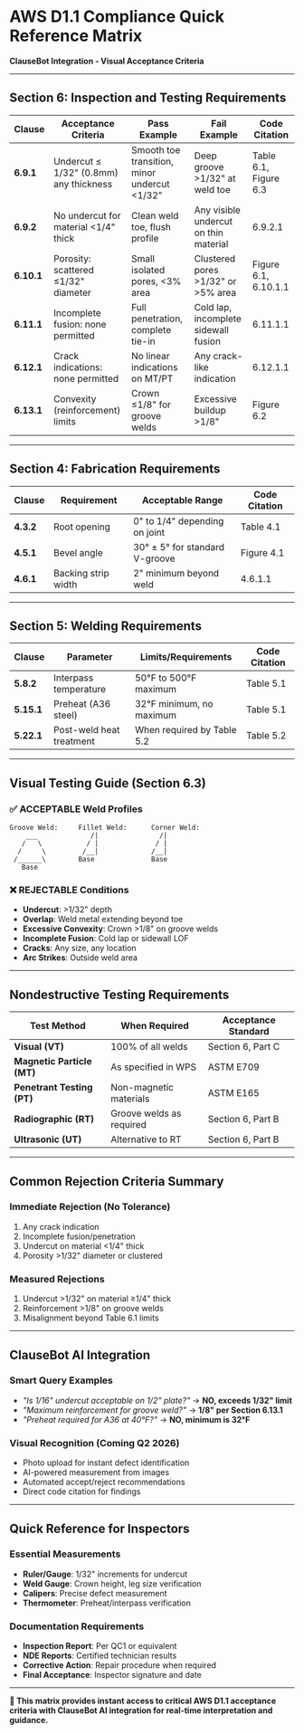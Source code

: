 # AWS D1.1 Compliance Quick Reference Matrix
**ClauseBot Integration - Visual Acceptance Criteria**

---

## **Section 6: Inspection and Testing Requirements**

| Clause | Acceptance Criteria | Pass Example | Fail Example | Code Citation |
|--------|-------------------|--------------|--------------|---------------|
| **6.9.1** | Undercut ≤ 1/32" (0.8mm) any thickness | Smooth toe transition, minor undercut <1/32" | Deep groove >1/32" at weld toe | Table 6.1, Figure 6.3 |
| **6.9.2** | No undercut for material <1/4" thick | Clean weld toe, flush profile | Any visible undercut on thin material | 6.9.2.1 |
| **6.10.1** | Porosity: scattered ≤1/32" diameter | Small isolated pores, <3% area | Clustered pores >1/32" or >5% area | Figure 6.1, 6.10.1.1 |
| **6.11.1** | Incomplete fusion: none permitted | Full penetration, complete tie-in | Cold lap, incomplete sidewall fusion | 6.11.1.1 |
| **6.12.1** | Crack indications: none permitted | No linear indications on MT/PT | Any crack-like indication | 6.12.1.1 |
| **6.13.1** | Convexity (reinforcement) limits | Crown ≤1/8" for groove welds | Excessive buildup >1/8" | Figure 6.2 |

---

## **Section 4: Fabrication Requirements**

| Clause | Requirement | Acceptable Range | Code Citation |
|--------|-------------|------------------|---------------|
| **4.3.2** | Root opening | 0" to 1/4" depending on joint | Table 4.1 |
| **4.5.1** | Bevel angle | 30° ± 5° for standard V-groove | Figure 4.1 |
| **4.6.1** | Backing strip width | 2" minimum beyond weld | 4.6.1.1 |

---

## **Section 5: Welding Requirements**

| Clause | Parameter | Limits/Requirements | Code Citation |
|--------|-----------|-------------------|---------------|
| **5.8.2** | Interpass temperature | 50°F to 500°F maximum | Table 5.1 |
| **5.15.1** | Preheat (A36 steel) | 32°F minimum, no maximum | Table 5.1 |
| **5.22.1** | Post-weld heat treatment | When required by Table 5.2 | Table 5.2 |

---

## **Visual Testing Guide (Section 6.3)**

### **✅ ACCEPTABLE Weld Profiles**
```
Groove Weld:     Fillet Weld:      Corner Weld:
    ___             /|               /|
   /   \           / |              / |
  /     \         /__|             /__|
 /______\        Base              Base
   Base
```

### **❌ REJECTABLE Conditions**
- **Undercut**: >1/32" depth
- **Overlap**: Weld metal extending beyond toe
- **Excessive Convexity**: Crown >1/8" on groove welds
- **Incomplete Fusion**: Cold lap or sidewall LOF
- **Cracks**: Any size, any location
- **Arc Strikes**: Outside weld area

---

## **Nondestructive Testing Requirements**

| Test Method | When Required | Acceptance Standard |
|-------------|---------------|-------------------|
| **Visual (VT)** | 100% of all welds | Section 6, Part C |
| **Magnetic Particle (MT)** | As specified in WPS | ASTM E709 |
| **Penetrant Testing (PT)** | Non-magnetic materials | ASTM E165 |
| **Radiographic (RT)** | Groove welds as required | Section 6, Part B |
| **Ultrasonic (UT)** | Alternative to RT | Section 6, Part B |

---

## **Common Rejection Criteria Summary**

### **Immediate Rejection (No Tolerance)**
1. Any crack indication
2. Incomplete fusion/penetration
3. Undercut on material <1/4" thick
4. Porosity >1/32" diameter or clustered

### **Measured Rejections**
1. Undercut >1/32" on material ≥1/4" thick
2. Reinforcement >1/8" on groove welds
3. Misalignment beyond Table 6.1 limits

---

## **ClauseBot AI Integration**

### **Smart Query Examples**
- *"Is 1/16" undercut acceptable on 1/2" plate?"* → **NO, exceeds 1/32" limit**
- *"Maximum reinforcement for groove weld?"* → **1/8" per Section 6.13.1**
- *"Preheat required for A36 at 40°F?"* → **NO, minimum is 32°F**

### **Visual Recognition (Coming Q2 2026)**
- Photo upload for instant defect identification
- AI-powered measurement from images
- Automated accept/reject recommendations
- Direct code citation for findings

---

## **Quick Reference for Inspectors**

### **Essential Measurements**
- **Ruler/Gauge**: 1/32" increments for undercut
- **Weld Gauge**: Crown height, leg size verification
- **Calipers**: Precise defect measurement
- **Thermometer**: Preheat/interpass verification

### **Documentation Requirements**
- **Inspection Report**: Per QC1 or equivalent
- **NDE Reports**: Certified technician results
- **Corrective Action**: Repair procedure when required
- **Final Acceptance**: Inspector signature and date

---

**🎯 This matrix provides instant access to critical AWS D1.1 acceptance criteria with ClauseBot AI integration for real-time interpretation and guidance.**
